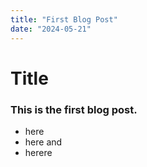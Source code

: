 ```yaml
---
title: "First Blog Post"
date: "2024-05-21"
---
```


# Title

### This is the first blog post.

- here
- here and
- herere
